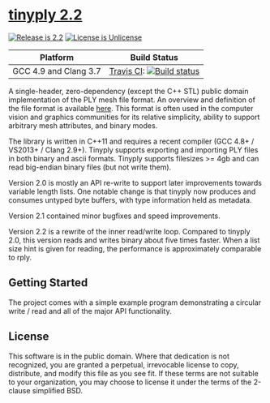 # [tinyply 2.2](https://github.com/ddiakopoulos/tinyply)

[![Release is 2.2](http://img.shields.io/badge/release-2.2-blue.svg?style=flat)](https://raw.githubusercontent.com/ddiakopoulos/tinyply/master/source/tinyply.h)
[![License is Unlicense](http://img.shields.io/badge/license-Unlicense-blue.svg?style=flat)](http://unlicense.org/)

Platform | Build Status |
-------- | ------------ |
GCC 4.9 and Clang 3.7 | [Travis CI](http://travis-ci.org): [![Build status](http://travis-ci.org/ddiakopoulos/tinyply.svg?branch=master)](https://travis-ci.org/ddiakopoulos/tinyply) |

A single-header, zero-dependency (except the C++ STL) public domain implementation of the PLY mesh file format. An overview and definition of the file format is available [here](http://paulbourke.net/dataformats/ply/). This format is often used in the computer vision and graphics communities for its relative simplicity, ability to support arbitrary mesh attributes, and binary modes.

The library is written in C++11 and requires a recent compiler (GCC 4.8+ / VS2013+ / Clang 2.9+). Tinyply supports exporting and importing PLY files in both binary and ascii formats. Tinyply supports filesizes >= 4gb and can read big-endian binary files (but not write them). 

Version 2.0 is mostly an API re-write to support later improvements towards variable length lists. One notable change is that tinyply now produces and consumes untyped byte buffers, with type information held as metadata.

Version 2.1 contained minor bugfixes and speed improvements.

Version 2.2 is a rewrite of the inner read/write loop. Compared to tinyply 2.0, this version reads and writes binary about five times faster. When a list size hint is given for reading, the performance is approximately comparable to rply. 

## Getting Started

The project comes with a simple example program demonstrating a circular write / read and all of the major API functionality. 

## License

This software is in the public domain. Where that dedication is not recognized, you are granted a perpetual, irrevocable license to copy, distribute, and modify this file as you see fit. If these terms are not suitable to your organization, you may choose to license it under the terms of the 2-clause simplified BSD. 
